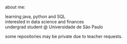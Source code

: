 about me:

learning java, python and SQL    
interested in data science and finances   
undergrad student @ Universidade de São Paulo

some repositories may be private due to teacher requests.

